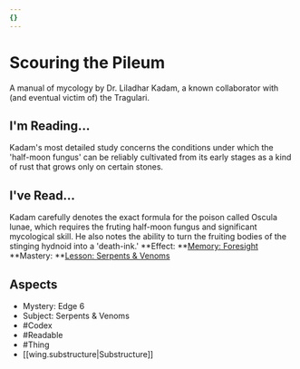 ```yaml
---
{}
---
```

# Scouring the Pileum
A manual of mycology by Dr. Liladhar Kadam, a known collaborator with (and eventual victim of) the Tragulari.
## I'm Reading...
Kadam's most detailed study concerns the conditions under which the 'half-moon fungus' can be reliably cultivated from its early stages as a kind of rust that grows only on certain stones. 
## I've Read...
Kadam carefully denotes the exact formula for the poison called Oscula lunae, which requires the fruting half-moon fungus and significant mycological skill. He also notes the ability to turn the fruiting bodies of the stinging hydnoid into a 'death-ink.'
**Effect: **[Memory: Foresight](https://uadaf.theevilroot.xyz/rowenarium/element/mem.foresight)
**Mastery: **[Lesson: Serpents & Venoms](https://uadaf.theevilroot.xyz/rowenarium/element/x.serpents.venoms)
## Aspects
- Mystery: Edge 6
- Subject: Serpents & Venoms
- #Codex
- #Readable
- #Thing
- [[wing.substructure|Substructure]]